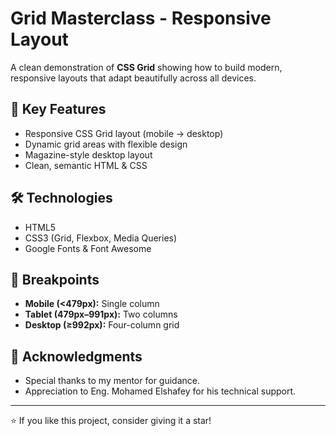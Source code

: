 # Grid Masterclass - Responsive Layout

A clean demonstration of **CSS Grid** showing how to build modern, responsive layouts that adapt beautifully across all devices.
## 🌟 Key Features
- Responsive CSS Grid layout (mobile → desktop)
- Dynamic grid areas with flexible design
- Magazine-style desktop layout
- Clean, semantic HTML & CSS

## 🛠️ Technologies
- HTML5  
- CSS3 (Grid, Flexbox, Media Queries)  
- Google Fonts & Font Awesome  

## 📱 Breakpoints
- **Mobile (<479px):** Single column  
- **Tablet (479px–991px):** Two columns  
- **Desktop (≥992px):** Four-column grid  

## 🙏 Acknowledgments
- Special thanks to my mentor for guidance.  
- Appreciation to Eng. Mohamed Elshafey for his technical support.  

---

⭐ If you like this project, consider giving it a star!
